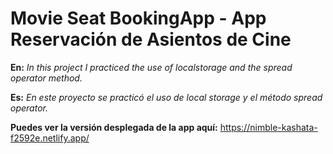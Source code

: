 # Movie Seat BookingApp - App Reservación de Asientos de Cine
**En:** _In this project I practiced the use of localstorage and the spread operator method._

**Es:** _En este proyecto se practicó el uso de local storage y el método spread operator._

**Puedes ver la versión desplegada de la app aquí:**
https://nimble-kashata-f2592e.netlify.app/

